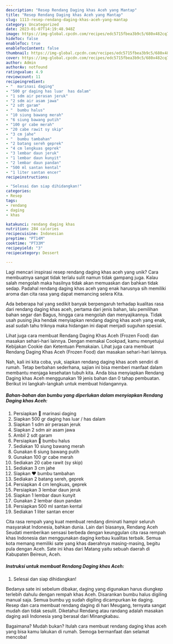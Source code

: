 ```yaml
---
description: "Resep Rendang Daging khas Aceh yang Mantap"
title: "Resep Rendang Daging khas Aceh yang Mantap"
slug: 1113-resep-rendang-daging-khas-aceh-yang-mantap
category: Uncategorized
date: 2023-01-07T14:19:48.948Z
image: https://img-global.cpcdn.com/recipes/edc5715fbea3b9c5/680x482cq70/rendang-daging-khas-aceh-foto-resep-utama.jpg
hideToc: false
enableToc: true
enableTocContent: false
thumbnail: https://img-global.cpcdn.com/recipes/edc5715fbea3b9c5/680x482cq70/rendang-daging-khas-aceh-foto-resep-utama.jpg
cover: https://img-global.cpcdn.com/recipes/edc5715fbea3b9c5/680x482cq70/rendang-daging-khas-aceh-foto-resep-utama.jpg
author: Admin
authorAv: notfound
ratingvalue: 4.9
reviewcount: 11
recipeingredient:
- "  marinasi daging"
- "500 gr daging has luar  has dalam"
- "1 sdm air perasan jeruk"
- "2 sdm air asam jawa"
- "2 sdt garam"
- "  bumbu halus"
- "10 siung bawang merah"
- "6 siung bawang putih"
- "100 gr cabe merah"
- "20 cabe rawit sy skip"
- "3 cm jahe"
- "  bumbu tambahan"
- "2 batang sereh geprek"
- "4 cm lengkuas geprek"
- "3 lembar daun jeruk"
- "1 lembar daun kunyit"
- "2 lembar daun pandan"
- "500 ml santan kental"
- "1 liter santan encer"
recipeinstructions:

- "Selesai dan siap dihidangkan!"
categories:
- Resep
tags:
- rendang
- daging
- khas

katakunci: rendang daging khas 
nutrition: 284 calories
recipecuisine: Indonesian
preptime: "PT14M"
cooktime: "PT33M"
recipeyield: "3"
recipecategory: Dessert

---
```





Lagi mencari inspirasi resep rendang daging khas aceh yang unik? Cara membuatnya sangat tidak terlalu sulit namun tidak gampang juga. Kalau salah mengolah maka hasilnya tidak akan memuaskan dan bahkan tidak sedap. Padahal rendang daging khas aceh yang enak harusnya sih memiliki aroma dan cita rasa yang dapat memancing selera Kita.





Ada beberapa hal yang sedikit banyak berpengaruh terhadap kualitas rasa dari rendang daging khas aceh, pertama dari jenis bahan, lalu pemilihan bahan segar dan Bagus, hingga cara mengolah dan menyajikannya. Tidak usah pusing jika hendak menyiapkan rendang daging khas aceh yang enak,      asal sudah tahu triknya maka hidangan ini dapat menjadi suguhan spesial.














Lihat juga cara membuat Rendang Daging Khas Aceh (Frozen Food) dan masakan sehari-hari lainnya. Dengan memakai Cookpad, kamu menyetujui Kebijakan Cookie dan Ketentuan Pemakaian. Lihat juga cara membuat Rendang Daging Khas Aceh (Frozen Food) dan masakan sehari-hari lainnya.






Nah, kali ini kita coba, yuk, siapkan rendang daging khas aceh sendiri di rumah. Tetap berbahan sederhana, sajian ini bisa memberi manfaat dalam membantu menjaga kesehatan tubuh kita. Anda bisa menyiapkan Rendang Daging khas Aceh menggunakan 19 jenis bahan dan 0 tahap pembuatan. Berikut ini langkah-langkah untuk membuat hidangannya.

<!--inarticleads1-->

##### Bahan-bahan dan bumbu yang diperlukan dalam menyiapkan Rendang Daging khas Aceh:

1. Persiapkan  💚 marinasi daging
1. Siapkan 500 gr daging has luar / has dalam
1. Siapkan 1 sdm air perasan jeruk
1. Siapkan 2 sdm air asam jawa
1. Ambil 2 sdt garam
1. Persiapkan  💛 bumbu halus
1. Sediakan 10 siung bawang merah
1. Gunakan 6 siung bawang putih
1. Gunakan 100 gr cabe merah
1. Sediakan 20 cabe rawit (sy skip)
1. Sediakan 3 cm jahe
1. Siapkan  ❤ bumbu tambahan
1. Sediakan 2 batang sereh, geprek
1. Persiapkan 4 cm lengkuas, geprek
1. Persiapkan 3 lembar daun jeruk
1. Siapkan 1 lembar daun kunyit
1. Gunakan 2 lembar daun pandan
1. Persiapkan 500 ml santan kental
1. Sediakan 1 liter santan encer


Cita rasa rempah yang kuat membuat rendang diminati hampir seluruh masyarakat Indonesia, bahkan dunia. Lain dari biasanya, Rendang Aceh Seudati memberikan sensasi berbeda dengan keunggulan cita rasa rempah khas Indonesia dan menggunakan daging kerbau kualitas terbaik. Semua kota memang memiliki sate yang khas daerahnya masing-masing, begitu pula dengan Aceh. Sate ini khas dari Matang yaitu sebuah daerah di Kabupaten Beireun, Aceh. 

<!--inarticleads2-->

##### Instruksi untuk membuat Rendang Daging khas Aceh:


1. Selesai dan siap dihidangkan!

Bedanya sate ini sebelum dibakar, daging yang digunakan harus diungkep terlebih dahulu dengan rempah khas Aceh. Disarankan bumbu halus digiling manual saja. Semua bumbu yg sudah digiling dicampurkan ke daging. Resep dan cara membuat rendang daging di hari Meugang, ternyata sangat mudah dan tidak sesulit. Diketahui Rendang atau randang adalah masakan daging asli Indonesia yang berasal dari Minangkabau. 

Bagaimana? Mudah bukan? Itulah cara membuat rendang daging khas aceh yang bisa kamu lakukan di rumah. Semoga bermanfaat dan selamat mencoba!
